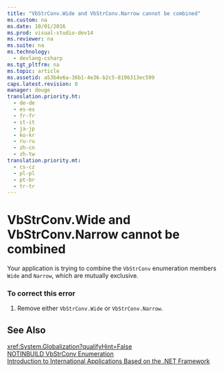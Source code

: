 ```yaml
---
title: "VbStrConv.Wide and VbStrConv.Narrow cannot be combined"
ms.custom: na
ms.date: 10/01/2016
ms.prod: visual-studio-dev14
ms.reviewer: na
ms.suite: na
ms.technology: 
  - devlang-csharp
ms.tgt_pltfrm: na
ms.topic: article
ms.assetid: a53b4e6a-36b1-4e36-b2c5-8196313ec599
caps.latest.revision: 8
manager: douge
translation.priority.ht: 
  - de-de
  - es-es
  - fr-fr
  - it-it
  - ja-jp
  - ko-kr
  - ru-ru
  - zh-cn
  - zh-tw
translation.priority.mt: 
  - cs-cz
  - pl-pl
  - pt-br
  - tr-tr
---
```

# VbStrConv.Wide and VbStrConv.Narrow cannot be combined
Your application is trying to combine the `VbStrConv` enumeration members `Wide` and `Narrow`, which are mutually exclusive.  
  
### To correct this error  
  
1.  Remove either `VbStrConv.Wide` or `VbStrConv.Narrow`.  
  
## See Also  
 <xref:System.Globalization?qualifyHint=False>   
 [NOTINBUILD VbStrConv Enumeration](assetId:///59f83dd9-6361-47df-a836-02ba9d4cb936)   
 [Introduction to International Applications Based on the .NET Framework](../VS_IDE/Introduction-to-International-Applications-Based-on-the-.NET-Framework.md)